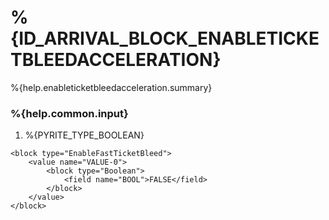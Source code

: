 # %{ID_ARRIVAL_BLOCK_ENABLETICKETBLEEDACCELERATION}

%{help.enableticketbleedacceleration.summary}

### %{help.common.input}

1. %{PYRITE_TYPE_BOOLEAN}

```
<block type="EnableFastTicketBleed">
    <value name="VALUE-0">
        <block type="Boolean">
            <field name="BOOL">FALSE</field>
        </block>
    </value>
</block>
```